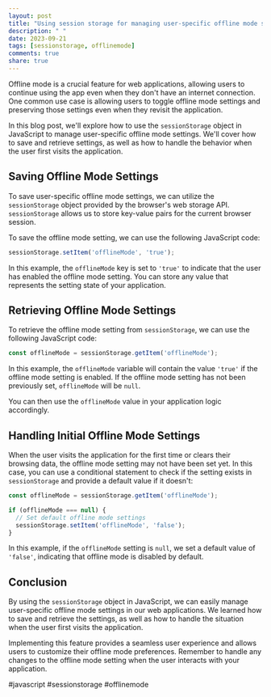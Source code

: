 ```yaml
---
layout: post
title: "Using session storage for managing user-specific offline mode settings in JavaScript"
description: " "
date: 2023-09-21
tags: [sessionstorage, offlinemode]
comments: true
share: true
---
```


Offline mode is a crucial feature for web applications, allowing users to continue using the app even when they don't have an internet connection. One common use case is allowing users to toggle offline mode settings and preserving those settings even when they revisit the application.

In this blog post, we'll explore how to use the `sessionStorage` object in JavaScript to manage user-specific offline mode settings. We'll cover how to save and retrieve settings, as well as how to handle the behavior when the user first visits the application.

## Saving Offline Mode Settings

To save user-specific offline mode settings, we can utilize the `sessionStorage` object provided by the browser's web storage API. `sessionStorage` allows us to store key-value pairs for the current browser session.

To save the offline mode setting, we can use the following JavaScript code:

```javascript
sessionStorage.setItem('offlineMode', 'true');
```

In this example, the `offlineMode` key is set to `'true'` to indicate that the user has enabled the offline mode setting. You can store any value that represents the setting state of your application.

## Retrieving Offline Mode Settings

To retrieve the offline mode setting from `sessionStorage`, we can use the following JavaScript code:

```javascript
const offlineMode = sessionStorage.getItem('offlineMode');
```

In this example, the `offlineMode` variable will contain the value `'true'` if the offline mode setting is enabled. If the offline mode setting has not been previously set, `offlineMode` will be `null`.

You can then use the `offlineMode` value in your application logic accordingly.

## Handling Initial Offline Mode Settings

When the user visits the application for the first time or clears their browsing data, the offline mode setting may not have been set yet. In this case, you can use a conditional statement to check if the setting exists in `sessionStorage` and provide a default value if it doesn't:

```javascript
const offlineMode = sessionStorage.getItem('offlineMode');

if (offlineMode === null) {
  // Set default offline mode settings
  sessionStorage.setItem('offlineMode', 'false');
}
```

In this example, if the `offlineMode` setting is `null`, we set a default value of `'false'`, indicating that offline mode is disabled by default.

## Conclusion

By using the `sessionStorage` object in JavaScript, we can easily manage user-specific offline mode settings in our web applications. We learned how to save and retrieve the settings, as well as how to handle the situation when the user first visits the application.

Implementing this feature provides a seamless user experience and allows users to customize their offline mode preferences. Remember to handle any changes to the offline mode setting when the user interacts with your application.

#javascript #sessionstorage #offlinemode